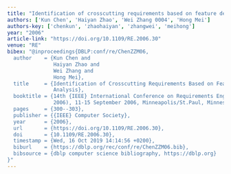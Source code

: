 ```yaml
---
title: "Identification of crosscutting requirements based on feature dependency analysis"
authors: ['Kun Chen', 'Haiyan Zhao', 'Wei Zhang 0004', 'Hong Mei']
authors-key: ['chenkun', 'zhaohaiyan', 'zhangwei', 'meihong']
year: "2006"
article-link: "https://doi.org/10.1109/RE.2006.30"
venue: "RE"
bibex: "@inproceedings{DBLP:conf/re/ChenZZM06,
  author    = {Kun Chen and
               Haiyan Zhao and
               Wei Zhang and
               Hong Mei},
  title     = {Identification of Crosscutting Requirements Based on Feature Dependency
               Analysis},
  booktitle = {14th {IEEE} International Conference on Requirements Engineering {(RE}
               2006), 11-15 September 2006, Minneapolis/St.Paul, Minnesota, {USA}},
  pages     = {300--303},
  publisher = {{IEEE} Computer Society},
  year      = {2006},
  url       = {https://doi.org/10.1109/RE.2006.30},
  doi       = {10.1109/RE.2006.30},
  timestamp = {Wed, 16 Oct 2019 14:14:56 +0200},
  biburl    = {https://dblp.org/rec/conf/re/ChenZZM06.bib},
  bibsource = {dblp computer science bibliography, https://dblp.org}
}"
---
```

